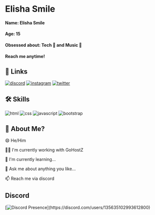 
# Elisha Smile

#### **Name:** Elisha Smile
#### **Age:** 15
#### **Obsessed about:** Tech 🤖 and Music 🎵
#### **Reach me anytime!**
## 🔗 Links

[![discord](https://img.shields.io/badge/discord-0A66C2?style=for-the-badge&logo=discord&logoColor=white)](https://www.linkedin.com/)
[![instagram](https://img.shields.io/badge/instagram-940f1e?style=for-the-badge&logo=instagram&logoColor=white)](https://www.instagram.com/elisha._.smile)
[![twitter](https://img.shields.io/badge/twitter-1DA1F2?style=for-the-badge&logo=twitter&logoColor=white)](https://twitter.com/Elisha_Smile)


## 🛠 Skills
![html](https://img.shields.io/badge/html-e96228?style=for-the-badge&logo=html5&logoColor=white)
![css](https://img.shields.io/badge/css-2862e9?style=for-the-badge&logo=css3&logoColor=white)
![javascript](https://img.shields.io/badge/javascript-efd81d?style=for-the-badge&logo=javascript&logoColor=black)
![bootstrap](https://img.shields.io/badge/bootstrap-7010ef?style=for-the-badge&logo=bootstrap&logoColor=white)
## 🧑 About Me?

😄 He/Him

👩‍💻 I'm currently working with GoHostZ

🧠 I'm currently learning...

💬 Ask me about anything you like...

📫 Reach me via discord


## Discord

[![Discord Presence](https://lanyard-profile-readme.vercel.app/api/135635102993612800?theme=dark&bg=000&animated=true&hideDiscrim=true&borderRadius=20px&idleMessage=Probably%20doing%20something%20else...)](https://discord.com/users/135635102993612800)
